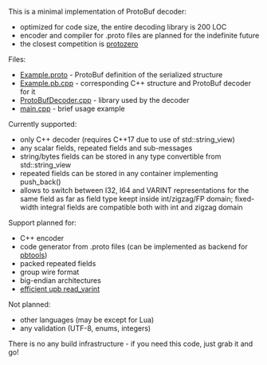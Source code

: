 This is a minimal implementation of ProtoBuf decoder:
- optimized for code size, the entire decoding library is 200 LOC
- encoder and compiler for .proto files are planned for the indefinite future
- the closest competition is [protozero](https://github.com/mapbox/protozero)

Files:
- [Example.proto](Example.proto) - ProtoBuf definition of the serialized structure
- [Example.pb.cpp](Example.pb.cpp) - corresponding C++ structure and ProtoBuf decoder for it
- [ProtoBufDecoder.cpp](ProtoBufDecoder.cpp) - library used by the decoder
- [main.cpp](main.cpp) - brief usage example

Currently supported:
- only C++ decoder (requires C++17 due to use of std::string_view)
- any scalar fields, repeated fields and sub-messages
- string/bytes fields can be stored in any type convertible from std::string_view
- repeated fields can be stored in any container implementing push_back()
- allows to switch between I32, I64 and VARINT representations for the same field as far as field type keept inside int/zigzag/FP domain; fixed-width integral fields are compatible both with int and zigzag domain

Support planned for:
- C++ encoder
- code generator from .proto files (can be implemented as backend for [pbtools](https://github.com/eerimoq/pbtools))
- packed repeated fields
- group wire format
- big-endian architectures
- [efficient upb read_varint](https://github.com/protocolbuffers/protobuf/blob/a2f92689dac8a7dbea584919c7de52d6a28d66d1/upb/wire/decode.c#L122)

Not planned:
- other languages (may be except for Lua)
- any validation (UTF-8, enums, integers)

There is no any build infrastructure - if you need this code, just grab it and go!
